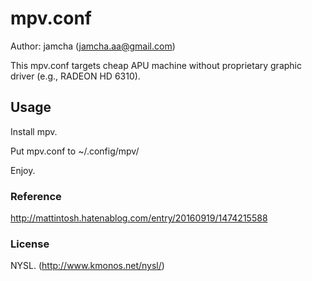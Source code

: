 # mpv.conf
Author: jamcha (jamcha.aa@gmail.com)

This mpv.conf targets cheap APU machine without proprietary graphic driver (e.g., RADEON HD 6310).

## Usage

Install mpv.

Put mpv.conf to ~/.config/mpv/

Enjoy.

### Reference
http://mattintosh.hatenablog.com/entry/20160919/1474215588

### License
NYSL. (http://www.kmonos.net/nysl/)


